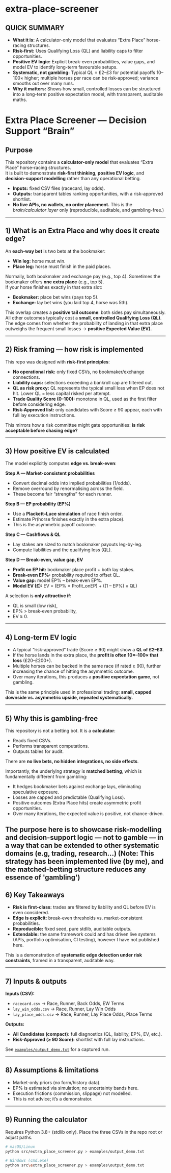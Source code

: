 # extra-place-screener

## QUICK SUMMARY
-  **What it is:** A calculator-only model that evaluates “Extra Place” horse-racing structures.  
-  **Risk-first:** Uses Qualifying Loss (QL) and liability caps to filter opportunities.  
-  **Positive EV logic:** Explicit break-even probabilities, value gaps, and model EV to identify long-term favourable setups.  
-  **Systematic, not gambling:** Typical QL = £2–£3 for potential payoffs 10–100× higher; multiple horses per race can be risk-approved; variance smooths out over many runs.  
-  **Why it matters:** Shows how small, controlled losses can be structured into a long-term positive expectation model, with transparent, auditable maths.  

# Extra Place Screener — Decision Support “Brain”

## Purpose
This repository contains a **calculator-only model** that evaluates “Extra Place” horse-racing structures.  
It is built to demonstrate **risk-first thinking**, **positive EV logic**, and **decision-support modelling** rather than any operational betting.

- **Inputs:** fixed CSV files (racecard, lay odds).  
- **Outputs:** transparent tables ranking opportunities, with a risk-approved shortlist.  
- **No live APIs, no wallets, no order placement.** This is the *brain/calculator layer* only (reproducible, auditable, and gambling-free.)

---

## 1) What is an Extra Place and why does it create edge?
An **each-way bet** is two bets at the bookmaker:
- **Win leg:** horse must win.  
- **Place leg:** horse must finish in the paid places.

Normally, both bookmaker and exchange pay (e.g., top 4). Sometimes the bookmaker offers **one extra place** (e.g., top 5).  
If your horse finishes exactly in that extra slot:

- **Bookmaker:** place bet wins (pays top 5).  
- **Exchange:** lay bet wins (you laid top 4, horse was 5th).  

This overlap creates a **positive tail outcome**: both sides pay simultaneously.  
All other outcomes typically cost a **small, controlled Qualifying Loss (QL)**. The edge comes from whether the probability of landing in that extra place outweighs the frequent small losses → **positive Expected Value (EV).**

---

## 2) Risk framing — how risk is implemented
This repo was designed with **risk-first principles**:

- **No operational risk:** only fixed CSVs, no bookmaker/exchange connections.  
- **Liability caps:** selections exceeding a bankroll cap are filtered out.  
- **QL as risk proxy:** QL represents the typical small loss when EP does not hit. Lower QL = less capital risked per attempt.  
- **Trade Quality Score (0–100):** monotone in QL, used as the first filter before considering edge.  
- **Risk-Approved list:** only candidates with Score ≥ 90 appear, each with full lay execution instructions.

This mirrors how a risk committee might gate opportunities: **is risk acceptable before chasing edge?**

---

## 3) How positive EV is calculated
The model explicitly computes **edge vs. break-even**:

**Step A — Market-consistent probabilities**  
- Convert decimal odds into implied probabilities (1/odds).  
- Remove overround by renormalising across the field.  
- These become fair “strengths” for each runner.  

**Step B — EP probability (EP%)**  
- Use a **Plackett–Luce simulation** of race finish order.  
- Estimate Pr(horse finishes exactly in the extra place).  
- This is the asymmetric payoff outcome.  

**Step C — Cashflows & QL**  
- Lay stakes are sized to match bookmaker payouts leg-by-leg.  
- Compute liabilities and the qualifying loss (QL).  

**Step D — Break-even, value gap, EV**  
- **Profit on EP hit:** bookmaker place profit + both lay stakes.  
- **Break-even EP%:** probability required to offset QL.  
- **Value gap:** model EP% – break-even EP%.  
- **Model EV (£):** EV = (EP% × Profit_onEP) + ((1 – EP%) × QL)


A selection is **only attractive if:**
- QL is small (low risk),  
- EP% > break-even probability,  
- EV ≥ 0.

---

## 4) Long-term EV logic
- A typical “risk-approved” trade (Score ≥ 90) might show a **QL of £2–£3**.  
- If the horse lands in the extra place, the **profit is often 10×–100× that loss** (£20–£200+).  
- Multiple horses can be backed in the same race (if rated ≥ 90), further increasing the chance of hitting the asymmetric outcome.  
- Over many iterations, this produces a **positive expectation game**, not gambling.  

This is the same principle used in professional trading: **small, capped downside vs. asymmetric upside, repeated systematically.**

---

## 5) Why this is gambling-free
This repository is not a betting bot. It is a **calculator**:

- Reads fixed CSVs.  
- Performs transparent computations.  
- Outputs tables for audit.  

There are **no live bets, no hidden integrations, no side effects**.  

Importantly, the underlying strategy is **matched betting**, which is fundamentally different from gambling:  
- It hedges bookmaker bets against exchange lays, eliminating speculative exposure.  
- Losses are capped and predictable (Qualifying Loss).  
- Positive outcomes (Extra Place hits) create asymmetric profit opportunities.  
- Over many iterations, the expected value is positive, not chance-driven.  

The purpose here is to showcase **risk-modelling and decision-support logic** — not to gamble — in a way that can be extended to other systematic domains (e.g, trading, research...)
(Note: This strategy has been implemented live (by me), and the matched-betting structure reduces any essence of 'gambling')
---

## 6) Key Takeaways
- **Risk is first-class:** trades are filtered by liability and QL before EV is even considered.  
- **Edge is explicit:** break-even thresholds vs. market-consistent probabilities.  
- **Reproducible:** fixed seed, pure stdlib, auditable outputs.  
- **Extendable:** the same framework could and has driven live systems (APIs, portfolio optimisation, CI testing), however I have not published here.  

This is a demonstration of **systematic edge detection under risk constraints**, framed in a transparent, auditable way.

---

## 7) Inputs & outputs
**Inputs (CSV):**
- `racecard.csv` → Race, Runner, Back Odds, EW Terms  
- `lay_win_odds.csv` → Race, Runner, Lay Win Odds  
- `lay_place_odds.csv` → Race, Runner, Lay Place Odds, Place Terms  

**Outputs:**
- **All Candidates (compact):** full diagnostics (QL, liability, EP%, EV, etc.).  
- **Risk-Approved (≥ 90 Score):** shortlist with full lay instructions.  

See [`examples/output_demo.txt`](examples/output_demo.txt) for a captured run.

---

## 8) Assumptions & limitations
- Market-only priors (no form/history data).  
- EP% is estimated via simulation; no uncertainty bands here.  
- Execution frictions (commission, slippage) not modelled.  
- This is not advice; it’s a demonstrator.

---

## 9) Running the calculator
Requires Python 3.8+ (stdlib only). Place the three CSVs in the repo root or adjust paths.

```bash
# macOS/Linux
python src/extra_place_screener.py > examples/output_demo.txt

# Windows (cmd.exe)
python src\extra_place_screener.py > examples\output_demo.txt  
